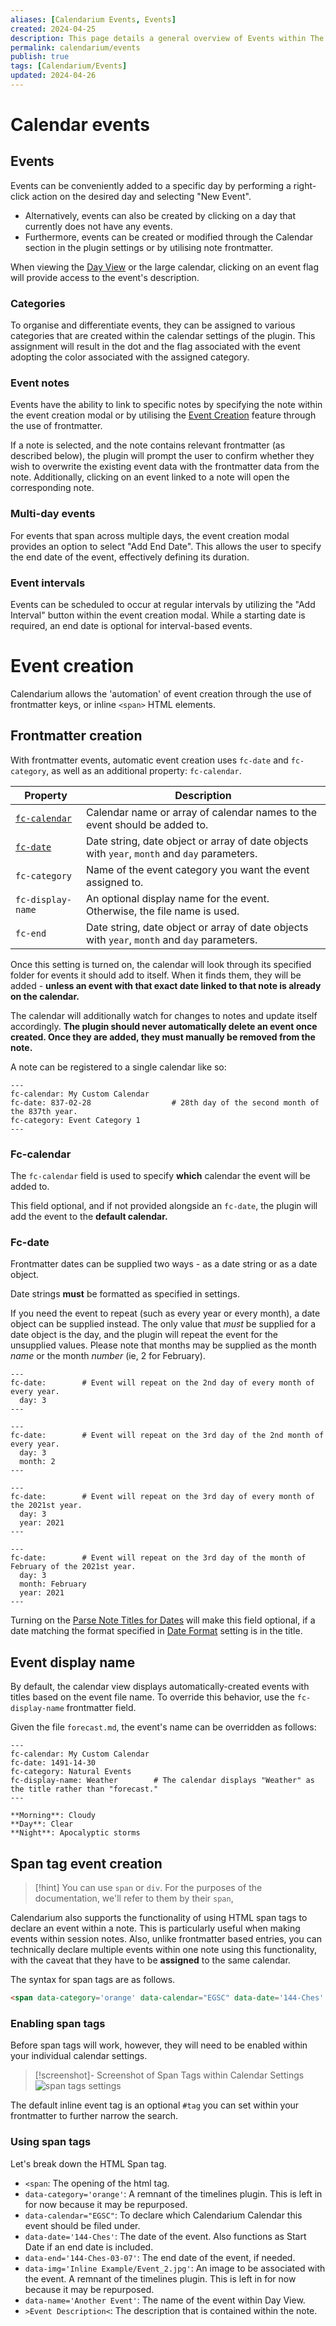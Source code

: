 ```yaml
---
aliases: [Calendarium Events, Events]
created: 2024-04-25
description: This page details a general overview of Events within The Calendarium.
permalink: calendarium/events
publish: true
tags: [Calendarium/Events]
updated: 2024-04-26
---
```


# Calendar events

## Events

Events can be conveniently added to a specific day by performing a right-click action on the desired day and selecting "New Event". 

- Alternatively, events can also be created by clicking on a day that currently does not have any events. 
- Furthermore, events can be created or modified through the Calendar section in the plugin settings or by utilising note frontmatter.

When viewing the [Day View](Calendarium/Day%20View.md) or the large calendar, clicking on an event flag will provide access to the event's description.

### Categories

To organise and differentiate events, they can be assigned to various categories that are created within the calendar settings of the plugin. This assignment will result in the dot and the flag associated with the event adopting the color associated with the assigned category.

### Event notes

Events have the ability to link to specific notes by specifying the note within the event creation modal or by utilising the [Event Creation](Calendarium/Event%20Creation.md) feature through the use of frontmatter.

If a note is selected, and the note contains relevant frontmatter (as described below), the plugin will prompt the user to confirm whether they wish to overwrite the existing event data with the frontmatter data from the note. Additionally, clicking on an event linked to a note will open the corresponding note.

### Multi-day events

For events that span across multiple days, the event creation modal provides an option to select "Add End Date". This allows the user to specify the end date of the event, effectively defining its duration.

### Event intervals

Events can be scheduled to occur at regular intervals by utilizing the "Add Interval" button within the event creation modal. While a starting date is required, an end date is optional for interval-based events.

# Event creation

Calendarium allows the 'automation' of event creation through the use of frontmatter keys, or inline `<span>` HTML elements.

## Frontmatter creation

With frontmatter events, automatic event creation uses `fc-date` and `fc-category`, as well as an additional property: `fc-calendar`.

| Property                      | Description                                                                                  |
| ----------------------------- | -------------------------------------------------------------------------------------------- |
| [`fc-calendar`](#fc-calendar) | Calendar name or array of calendar names to the event should be added to.                    |
| [`fc-date`](#fc-date)         | Date string, date object or array of date objects with `year`, `month` and `day` parameters. |
| `fc-category`                 | Name of the event category you want the event assigned to.                                   |
| `fc-display-name`             | An optional display name for the event. Otherwise, the file name is used.                    |
| `fc-end`                      | Date string, date object or array of date objects with `year`, `month` and `day` parameters. |

Once this setting is turned on, the calendar will look through its specified folder for events it should add to itself. When it finds them, they will be added - **unless an event with that exact date linked to that note is already on the calendar.**

The calendar will additionally watch for changes to notes and update itself accordingly. **The plugin should never automatically delete an event once created. Once they are added, they must manually be removed from the note.**

A note can be registered to a single calendar like so:

```
---
fc-calendar: My Custom Calendar
fc-date: 837-02-28                  # 28th day of the second month of the 837th year.
fc-category: Event Category 1
---
```

### Fc-calendar

The `fc-calendar` field is used to specify **which** calendar the event will be added to.

This field optional, and if not provided alongside an `fc-date`, the plugin will add the event to the **default calendar.**

### Fc-date

Frontmatter dates can be supplied two ways - as a date string or as a date object.

Date strings **must** be formatted as specified in settings.

If you need the event to repeat (such as every year or every month), a date object can be supplied instead. The only value that *must* be supplied for a date object is the day, and the plugin will repeat the event for the unsupplied values. Please note that months may be supplied as the month *name* or the month *number* (ie, 2 for February).

```
---
fc-date:        # Event will repeat on the 2nd day of every month of every year.
  day: 3
---

---
fc-date:        # Event will repeat on the 3rd day of the 2nd month of every year.
  day: 3
  month: 2
---

---
fc-date:        # Event will repeat on the 3rd day of every month of the 2021st year.
  day: 3
  year: 2021
---

---
fc-date:        # Event will repeat on the 3rd day of the month of February of the 2021st year.
  day: 3
  month: February
  year: 2021
---

```

Turning on the [Parse Note Titles for Dates](Calendarium/Settings.md#Parse%20Note%20Titles%20for%20Dates) will make this field optional, if a date matching the format specified in [Date Format](Calendarium/Settings.md#Date%20Format) setting is in the title.

## Event display name

By default, the calendar view displays automatically-created events with titles based on the event file name. To override this behavior, use the `fc-display-name` frontmatter field.

Given the file `forecast.md`, the event's name can be overridden as follows:

```
---
fc-calendar: My Custom Calendar
fc-date: 1491-14-30
fc-category: Natural Events
fc-display-name: Weather        # The calendar displays "Weather" as the title rather than "forecast."
---

**Morning**: Cloudy
**Day**: Clear
**Night**: Apocalyptic storms

```

## Span tag event creation

>[!hint] You can use `span` or `div`. For the purposes of the documentation, we'll refer to them by their `span`,

Calendarium also supports the functionality of using HTML span tags to declare an event within a note. This is particularly useful when making events within session notes. Also, unlike frontmatter based entries, you can technically declare multiple events within one note using this functionality, with the caveat that they have to be **assigned** to the same calendar. 

The syntax for span tags are as follows.

```md
<span data-category='orange' data-calendar="EGSC" data-date='144-Ches' data-end='144-Ches-03-07' data-img='Inline Example/Event_2.jpg' data-name='Another Event'>Event Description</span>
```

### Enabling span tags

Before span tags will work, however, they will need to be enabled within your individual calendar settings. 

> [!screenshot]- Screenshot of Span Tags within Calendar Settings
> ![span tags settings](publish/images/IMG-Events%20and%20event%20creation.png)

The default inline event tag is an optional `#tag` you can set within your frontmatter to further narrow the search.

### Using span tags

Let's break down the HTML Span tag.

- `<span`: The opening of the html tag.
- `data-category='orange'`: A remnant of the timelines plugin. This is left in for now because it may be repurposed. 
- `data-calendar="EGSC"`: To declare which Calendarium Calendar this event should be filed under.
- `data-date='144-Ches'`: The date of the event. Also functions as Start Date if an end date is included.
- `data-end='144-Ches-03-07'`: The end date of the event, if needed.
- `data-img='Inline Example/Event_2.jpg'`: An image to be associated with the event. A remnant of the timelines plugin. This is left in for now because it may be repurposed. 
- `data-name='Another Event'`: The name of the event within Day View.
- `>Event Description<`: The description that is contained within the note.